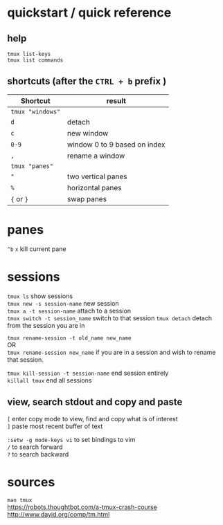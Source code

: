 # quickstart / quick reference  

## help 
`tmux list-keys`  
`tmux list commands`  

## shortcuts (after the `CTRL + b` prefix )  

Shortcut|result
--------|------
 |`tmux "windows"`
`d` | detach
`c` | new window
`0-9` | window 0 to 9 based on index
`,` | rename a window
 | `tmux "panes"`
`"` | two vertical panes
`%` | horizontal panes
`{` or `}` | swap panes

# panes  
`^b` `x` kill current pane  

# sessions 
`tmux ls` show sessions  
`tmux new -s session-name` new session  
`tmux a -t session-name` attach to a session  
`tmux switch -t session_name` switch to that session
`tmux detach`  detach from the session you are in  

`tmux rename-session -t old_name new_name`  
OR  
`tmux rename-session new_name` if you are in a session and wish to rename that session.  

`tmux kill-session -t session-name` end session entirely  
`killall tmux` end all sessions  

## view, search stdout and copy and paste  
`[` enter copy mode to view, find and copy what is of interest  
`]` paste most recent buffer of text  

`:setw -g mode-keys vi` to set bindings to vim  
`/` to search forward  
`?` to search backward  

# sources
`man tmux`  
https://robots.thoughtbot.com/a-tmux-crash-course
http://www.dayid.org/comp/tm.html
